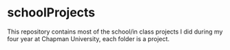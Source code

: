 # schoolProjects
This repository contains most of the school/in class projects I did during my four year at Chapman University, each folder is a project.